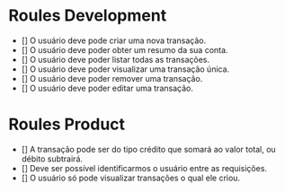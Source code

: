 # Roules Development

- [] O usuário deve pode criar uma nova transação.
- [] O usuário deve poder obter um resumo da sua conta.
- [] O usuário deve poder listar todas as transações.
- [] O usuário deve poder visualizar uma transação única.
- [] O usuário deve poder remover uma transação.
- [] O usuário deve poder editar uma transação.

# Roules Product

- [] A transação pode ser do tipo crédito que somará ao valor total, ou débito subtrairá.
- [] Deve ser possível identificarmos o usuário entre as requisições.
- [] O usuário só pode visualizar transações o qual ele criou.
